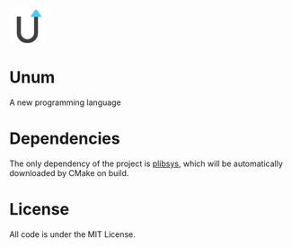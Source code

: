 <img src="https://github.com/0x22fe/Unum/blob/master/icon.png" width="64" height="auto" alt="Unum Language Logo"/>

# Unum
A new programming language

# Dependencies
The only dependency of the project is [plibsys](https://github.com/saprykin/plibsys), which will be automatically downloaded by CMake on build.

# License
All code is under the MIT License.
